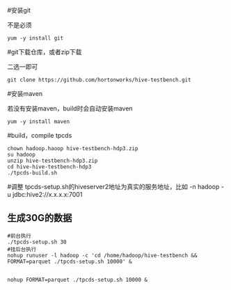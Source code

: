 #安装git

不是必须

```shell
yum -y install git 
```

#git下载仓库，或者zip下载

二选一即可

```shell
git clone https://github.com/hortonworks/hive-testbench.git
```

#安装maven

若没有安装maven，build时会自动安装maven

```shell
yum -y install maven
```

#build，compile tpcds

```shell
chown hadoop.haoop hive-testbench-hdp3.zip
su hadoop 
unzip hive-testbench-hdp3.zip
cd hive-hive-testbench-hdp3
./tpcds-build.sh 
```

#调整 tpcds-setup.sh的hiveserver2地址为真实的服务地址，比如 -n hadoop -u jdbc:hive2://x.x.x.x:7001

## 生成30G的数据
```shell
#前台执行
./tpcds-setup.sh 30
#挂后台执行
nohup runuser -l hadoop -c 'cd /home/hadoop/hive-testbench && FORMAT=parquet ./tpcds-setup.sh 10000' &


nohup FORMAT=parquet ./tpcds-setup.sh 10000 &
```
